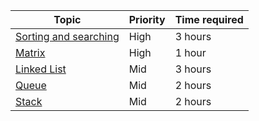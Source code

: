 | Topic | Priority | Time required |
| --- | --- | --- |
| [Sorting and searching](https://www.techinterviewhandbook.org/algorithms/sorting-searching/) | High | 3 hours |
| [Matrix](https://www.techinterviewhandbook.org/algorithms/matrix/) | High | 1 hour |
| [Linked List](https://www.techinterviewhandbook.org/algorithms/linked-list/) | Mid | 3 hours |
| [Queue](https://www.techinterviewhandbook.org/algorithms/queue/) | Mid | 2 hours |
| [Stack](https://www.techinterviewhandbook.org/algorithms/stack/) | Mid | 2 hours |
